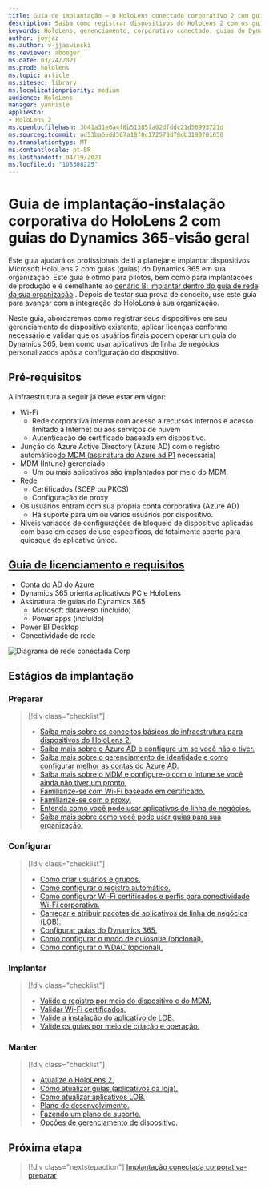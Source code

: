 ```yaml
---
title: Guia de implantação – o HoloLens conectado corporativo 2 com guias do Dynamics 365-visão geral
description: Saiba como registrar dispositivos do HoloLens 2 com os guias do Dynamics 365 em uma rede corporativa conectada.
keywords: HoloLens, gerenciamento, corporativo conectado, guias do Dynamics 365, AAD, Azure AD, MDM, gerenciamento de dispositivo móvel
author: joyjaz
ms.author: v-jjaswinski
ms.reviewer: aboeger
ms.date: 03/24/2021
ms.prod: hololens
ms.topic: article
ms.sitesec: library
ms.localizationpriority: medium
audience: HoloLens
manager: yannisle
appliesto:
- HoloLens 2
ms.openlocfilehash: 3041a31e6a4f8b51385fa02dfddc21d56993721d
ms.sourcegitcommit: ad53ba5edd567a18f0c172578d78db3190701650
ms.translationtype: MT
ms.contentlocale: pt-BR
ms.lasthandoff: 04/19/2021
ms.locfileid: "108308225"
---
```

# <a name="deployment-guide---corporate-connected-hololens-2-with-dynamics-365-guides---overview"></a>Guia de implantação-instalação corporativa do HoloLens 2 com guias do Dynamics 365-visão geral

Este guia ajudará os profissionais de ti a planejar e implantar dispositivos Microsoft HoloLens 2 com guias (guias) do Dynamics 365 em sua organização. Este guia é ótimo para pilotos, bem como para implantações de produção e é semelhante ao [cenário B: implantar dentro do guia de rede da sua organização](https://docs.microsoft.com/hololens/common-scenarios#scenario-b-deploy-inside-your-organizations-network) . Depois de testar sua prova de conceito, use este guia para avançar com a integração do HoloLens à sua organização.

Neste guia, abordaremos como registrar seus dispositivos em seu gerenciamento de dispositivo existente, aplicar licenças conforme necessário e validar que os usuários finais podem operar um guia do Dynamics 365, bem como usar aplicativos de linha de negócios personalizados após a configuração do dispositivo. 

## <a name="prerequisites"></a>Pré-requisitos

A infraestrutura a seguir já deve estar em vigor:
- Wi-Fi
    - Rede corporativa interna com acesso a recursos internos e acesso limitado à Internet ou aos serviços de nuvem
    - Autenticação de certificado baseada em dispositivo.
- Junção do Azure Active Directory (Azure AD) com o registro automático[do MDM (assinatura do Azure ad P1](https://docs.microsoft.com/azure/active-directory/fundamentals/active-directory-whatis) necessária)
- MDM (Intune) gerenciado
    - Um ou mais aplicativos são implantados por meio do MDM.
- Rede 
    - Certificados (SCEP ou PKCS)
    - Configuração de proxy
- Os usuários entram com sua própria conta corporativa (Azure AD)
    - Há suporte para um ou vários usuários por dispositivo.
- Níveis variados de configurações de bloqueio de dispositivo aplicadas com base em casos de uso específicos, de totalmente aberto para quiosque de aplicativo único.

## <a name="guides-licensing-and-requirements"></a>[Guia de licenciamento e requisitos](https://docs.microsoft.com/dynamics365/mixed-reality/guides/requirements#licensing-and-product-requirements)
- Conta do AD do Azure
- Dynamics 365 orienta aplicativos PC e HoloLens
- Assinatura de guias do Dynamics 365
    - Microsoft dataverso (incluído)
    - Power apps (incluído)
- Power BI Desktop
- Conectividade de rede

![Diagrama de rede conectada Corp](./images/corpconnected-diagHL2-guides.png)

## <a name="stages-of-deployment"></a>Estágios da implantação
### <a name="prepare"></a>Preparar
> [!div class="checklist"]
>- [Saiba mais sobre os conceitos básicos de infraestrutura para dispositivos do HoloLens 2.](hololens2-corp-connected-prepare.md#infrastructure-essentials)
>- [Saiba mais sobre o Azure AD e configure um se você não o tiver.](hololens2-corp-connected-prepare.md#azure-active-directory)
>- [Saiba mais sobre o gerenciamento de identidade e como configurar melhor as contas do Azure AD.](hololens2-corp-connected-prepare.md#identity-management)
>- [Saiba mais sobre o MDM e configure-o com o Intune se você ainda não tiver um pronto.](hololens2-corp-connected-prepare.md#mobile-device-management)
>- [Familiarize-se com Wi-Fi baseado em certificado.](hololens2-corp-connected-prepare.md#certificates)
>- [Familiarize-se com o proxy.](hololens2-corp-connected-prepare.md#proxy)
>- [Entenda como você pode usar aplicativos de linha de negócios.](hololens2-corp-connected-prepare.md#line-of-business-apps)
>- [Saiba mais sobre como você pode usar guias para sua organização.](hololens2-corp-connected-prepare.md#guides-playbook)
### <a name="configure"></a>Configurar
> [!div class="checklist"]
>- [Como criar usuários e grupos.](hololens2-corp-connected-configure.md#azure-users-and-groups)
>- [Como configurar o registro automático.](hololens2-corp-connected-configure.md#auto-enrollment-on-hololens-2)
>- [Como configurar Wi-Fi certificados e perfis para conectividade Wi-Fi corporativa.](hololens2-corp-connected-configure.md#corporate-wi-fi-connectivity)
>- [Carregar e atribuir pacotes de aplicativos de linha de negócios (LOB).](hololens2-corp-connected-configure.md#app-deployment)
>- [Configurar guias do Dynamics 365.](hololens2-corp-connected-configure.md#setup-guides-application-licenses-dataverse-and-authoring)
>- [Como configurar o modo de quiosque (opcional).](hololens2-corp-connected-configure.md#optional-kiosk-mode)
>- [Como configurar o WDAC (opcional).](hololens2-corp-connected-configure.md#optional-wdac)
### <a name="deploy"></a>Implantar
> [!div class="checklist"]
>-  [Valide o registro por meio do dispositivo e do MDM.](hololens2-corp-connected-deploy.md#enrollment-validation)
>-  [Validar Wi-Fi certificados.](hololens2-corp-connected-deploy.md#wi-fi-certificate-validation)
>-  [Valide a instalação do aplicativo de LOB.](hololens2-corp-connected-deploy.md#validate-lob-app-install)
>-  [Valide os guias por meio de criação e operação.](hololens2-corp-connected-deploy.md#validate-dynamics-365-guides)
### <a name="maintain"></a>Manter
> [!div class="checklist"]
>- [Atualize o HoloLens 2.](hololens2-corp-connected-maintain.md#update-hololens)
>- [Como atualizar guias (aplicativos da loja).](hololens2-corp-connected-maintain.md#how-to-update-dynamics-365-guides-and-other-store-apps)
>- [Como atualizar aplicativos LOB.](hololens2-corp-connected-maintain.md#how-to-update-lob-apps) 
>- [Plano de desenvolvimento.](hololens2-corp-connected-maintain.md#development-plan) 
>- [Fazendo um plano de suporte.](hololens2-corp-connected-maintain.md#support-plan)
>- [Opções de gerenciamento de dispositivo.](hololens2-corp-connected-maintain.md#device-management)

## <a name="next-step"></a>Próxima etapa 
> [!div class="nextstepaction"]
> [Implantação conectada corporativa-preparar](hololens2-corp-connected-prepare.md)
